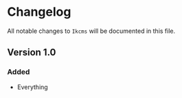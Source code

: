 # Changelog

All notable changes to `Ikcms` will be documented in this file.

## Version 1.0

### Added
- Everything
